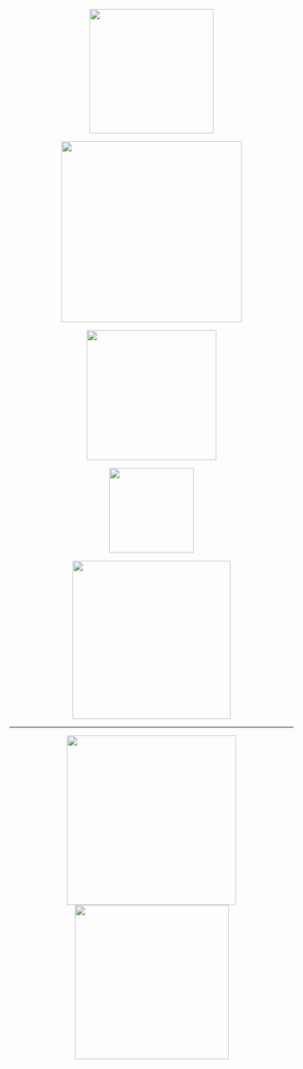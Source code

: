  <p align="center">
    <img width="220" src="https://i.imgur.com/4YgQCBZ.png" alt="">
</p>
<p align="center">
    <img width="320" src="https://i.imgur.com/bSbY732.png" alt="">
</p>
  <p align="center">
    <img width="230" src="https://i.imgur.com/S91miqX.png" alt="">
</p>
 <p align="center">
    <img width="150" src="https://i.imgur.com/U1Rldus.png" alt="">
</p>
  <p align="center">
    <img width="280" src="https://i.imgur.com/afHo06m.png" alt="">
</p>

___

 <p align="center">
    <img width="300" src="https://qph.cf2.quoracdn.net/main-qimg-dd70ba1d2779e549ee3473844ab6ffab" alt=""> <img width="273" src="https://saucydryad.wordpress.com/wp-content/uploads/2016/04/grradorable.gif?w=584" alt="">
</p>
